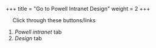 +++
title = "Go to Powell Intranet Design"
weight = 2
+++

&emsp; Click through these buttons/links

1. *Powell intranet* tab
2. *Design* tab
